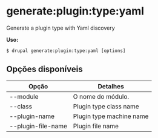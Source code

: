 # generate:plugin:type:yaml
Generate a plugin type with Yaml discovery

**Uso:**
```
$ drupal generate:plugin:type:yaml [options] 
```

## Opções disponíveis
Opção | Detalhes
-------|-------------
--module | O nome do módulo.
--class | Plugin type class name
--plugin-name | Plugin type machine name
--plugin-file-name | Plugin file name
